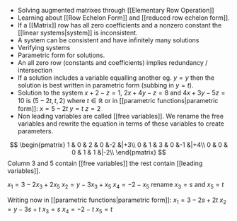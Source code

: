 - Solving augmented matrixes through [[Elementary Row Operation]]
- Learning about [[Row Echelon Form]] and [[reduced row echelon form]].
- If a [[Matrix]] row has all zero coefficients and a nonzero constant the [[linear systems|system]] is inconsistent. 
- A system can be consistent and have infinitely many solutions
- Verifying systems
- Parametric form for solutions. 
- An all zero row (constants and coefficients) implies redundancy / intersection
- If a solution includes a variable equalling another eg. $y=y$ then the solution is best written in parametric form (subbing in $y=t$).
- Solution to the system $x+2-z=1$, $2x+4y-z=8$ and $4x+3y-5z=10$ is $(5-2t,t,2)$ where $t\in \mathbb{R}$ or in [[parametric functions|parametric form]]:
		$x=5-2t$
		$y=t$
		$z=2$
- Non leading variables are called [[free variables]]. We rename the free variables and rewrite the equation in terms of these variables to create parameters. 

$$
\begin{pmatrix}  
1 & 0 & 2 & 0 &-2 &|+3\\  
0 & 1 & 3 & 0 &-1 &|+4\\
0 & 0 & 0 & 1 & 1 &|-2\\
\end{pmatrix}
$$
Column 3 and 5 contain [[free variables]] the rest contain [[leading variables]].

$x_1=3-2x_3+2x_5$
$x_2=y-3x_3+x_5$
$x_4=-2-x_5$
rename $x_3=s$ and $x_5=t$

Writing now in [[parametric functions|parametric form]]:
$x_1=3-2s+2t$
$x_2=y-3s+t$
$x_3=s$
$x_4=-2-t$
$x_5=t$